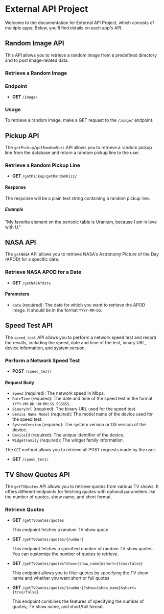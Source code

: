 # External API Project 
Welcome to the documentation for External API Project, which consists of multiple apps. Below, you'll find details on each app's API.

## Random Image API
This API allows you to retrieve a random image from a predefined directory and to post image-related data.

### Retrieve a Random Image

### Endpoint

- **GET** `/image/`

### Usage

To retrieve a random image, make a GET request to the `/image/` endpoint.

## Pickup API

The `getPickup/getRandomRizz` API allows you to retrieve a random pickup line from the database and return a random pickup line to the user.

### Retrieve a Random Pickup Line

- **GET** `/getPickup/getRandomRizz/`

#### Response

The response will be a plain text string containing a random pickup line. 

##### Example
"My favorite element on the periodic table is Uranium, because I am in love with U."

## NASA API

The `getNASA` API allows you to retrieve NASA's Astronomy Picture of the Day (APOD) for a specific date.

### Retrieve NASA APOD for a Date

- **GET** `/getNASA?date`

#### Parameters

- `date` (required): The date for which you want to retrieve the APOD image. It should be in the format `YYYY-MM-DD`.

## Speed Test API

The `speed_test` API allows you to perform a network speed test and record the results, including the speed, date and time of the test, binary URL, device information, and system version.

### Perform a Network Speed Test

- **POST** `/speed_test/`

#### Request Body

- `Speed` (required): The network speed in Mbps.
- `DateTime` (required): The date and time of the speed test in the format `YYYY-MM-DD HH:MM:SS.SSSSSS`.
- `BinaryUrl` (required): The binary URL used for the speed test.
- `Device Name Model` (required): The model name of the device used for the speed test.
- `SystemVersion` (required): The system version or OS version of the device.
- `DeviceId` (required): The unique identifier of the device.
- `WidgetFamily` (required): The widget family information.

The `GET` method allows you to retrieve all POST requests made by the user.
- **GET** `/speed_test/`

## TV Show Quotes API

The `getTVQuotes` API allows you to retrieve quotes from various TV shows. It offers different endpoints for fetching quotes with optional parameters like the number of quotes, show name, and short format.

### Retrieve Quotes

- **GET** `/getTVQuotes/quotes`
  
  This endpoint fetches a random TV show quote.

- **GET** `/getTVQuotes/quotes/{number}`

  This endpoint fetches a specified number of random TV show quotes. You can customize the number of quotes to retrieve.

- **GET** `/getTVQuotes/quotes?show={show_name}&short={true/false}`

  This endpoint allows you to filter quotes by specifying the TV show name and whether you want short or full quotes.

- **GET** `/getTVQuotes/quotes/{number}?show={show_name}&short={true/false}`

  This endpoint combines the features of specifying the number of quotes, TV show name, and short/full format.

  
















